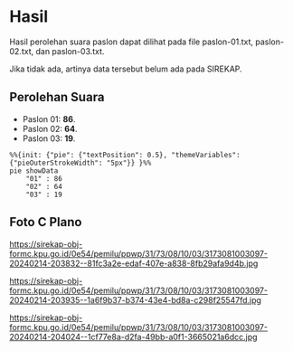 # Hasil

Hasil perolehan suara paslon dapat dilihat pada file paslon-01.txt, paslon-02.txt, dan paslon-03.txt.

Jika tidak ada, artinya data tersebut belum ada pada SIREKAP.

## Perolehan Suara

 * Paslon 01: **86**.
 * Paslon 02: **64**.
 * Paslon 03: **19**.

```mermaid
%%{init: {"pie": {"textPosition": 0.5}, "themeVariables": {"pieOuterStrokeWidth": "5px"}} }%%
pie showData
    "01" : 86
    "02" : 64
    "03" : 19
```
## Foto C Plano

https://sirekap-obj-formc.kpu.go.id/0e54/pemilu/ppwp/31/73/08/10/03/3173081003097-20240214-203832--81fc3a2e-edaf-407e-a838-8fb29afa9d4b.jpg

https://sirekap-obj-formc.kpu.go.id/0e54/pemilu/ppwp/31/73/08/10/03/3173081003097-20240214-203935--1a6f9b37-b374-43e4-bd8a-c298f25547fd.jpg

https://sirekap-obj-formc.kpu.go.id/0e54/pemilu/ppwp/31/73/08/10/03/3173081003097-20240214-204024--1cf77e8a-d2fa-49bb-a0f1-3665021a6dcc.jpg
